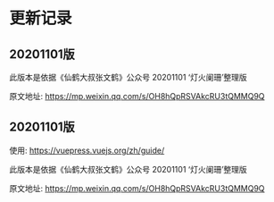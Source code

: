 # 更新记录

## 20201101版

此版本是依据《仙鹤大叔张文鹤》公众号 20201101 ‘灯火阑珊’整理版

原文地址: https://mp.weixin.qq.com/s/OH8hQpRSVAkcRU3tQMMQ9Q

## 20201101版

使用: https://vuepress.vuejs.org/zh/guide/

此版本是依据《仙鹤大叔张文鹤》公众号 20201101 ‘灯火阑珊’整理版

原文地址: https://mp.weixin.qq.com/s/OH8hQpRSVAkcRU3tQMMQ9Q
